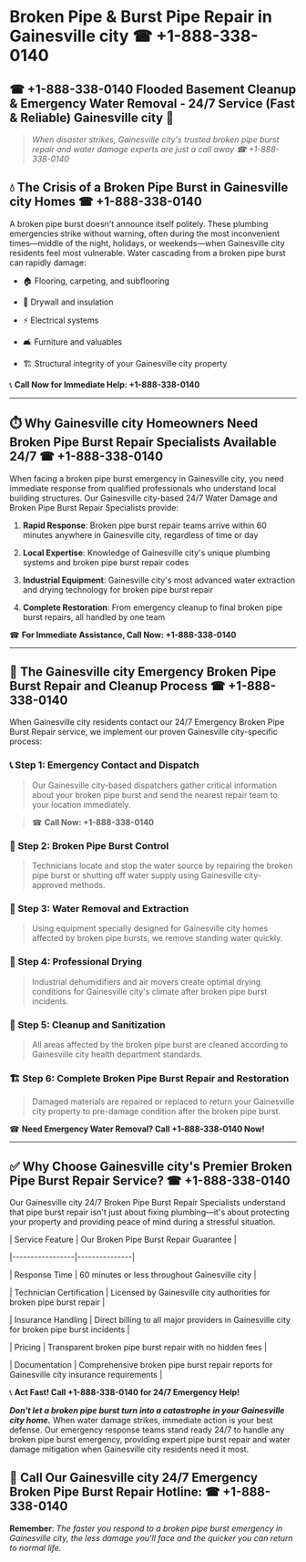 # Broken Pipe & Burst Pipe Repair in Gainesville city ☎ +1-888-338-0140  
## ☎ +1-888-338-0140 Flooded Basement Cleanup & Emergency Water Removal - 24/7 Service (Fast & Reliable) Gainesville city 🚨  

> *When disaster strikes, Gainesville city's trusted broken pipe burst repair and water damage experts are just a call away ☎ +1-888-338-0140*  

## 💧 The Crisis of a Broken Pipe Burst in Gainesville city Homes ☎ +1-888-338-0140  

A broken pipe burst doesn't announce itself politely. These plumbing emergencies strike without warning, often during the most inconvenient times—middle of the night, holidays, or weekends—when Gainesville city residents feel most vulnerable. Water cascading from a broken pipe burst can rapidly damage:  

* 🏠 Flooring, carpeting, and subflooring  
* 🧱 Drywall and insulation  
* ⚡ Electrical systems  
* 🛋️ Furniture and valuables  
* 🏗️ Structural integrity of your Gainesville city property  

📞 **Call Now for Immediate Help: +1-888-338-0140**  

---  

## ⏱️ Why Gainesville city Homeowners Need Broken Pipe Burst Repair Specialists Available 24/7 ☎ +1-888-338-0140  

When facing a broken pipe burst emergency in Gainesville city, you need immediate response from qualified professionals who understand local building structures. Our Gainesville city-based 24/7 Water Damage and Broken Pipe Burst Repair Specialists provide:  

1. **Rapid Response**: Broken pipe burst repair teams arrive within 60 minutes anywhere in Gainesville city, regardless of time or day  
2. **Local Expertise**: Knowledge of Gainesville city's unique plumbing systems and broken pipe burst repair codes  
3. **Industrial Equipment**: Gainesville city's most advanced water extraction and drying technology for broken pipe burst repair  
4. **Complete Restoration**: From emergency cleanup to final broken pipe burst repairs, all handled by one team  

☎ **For Immediate Assistance, Call Now: +1-888-338-0140**  

---  

## 🔧 The Gainesville city Emergency Broken Pipe Burst Repair and Cleanup Process ☎ +1-888-338-0140  

When Gainesville city residents contact our 24/7 Emergency Broken Pipe Burst Repair service, we implement our proven Gainesville city-specific process:  

### 📞 Step 1: Emergency Contact and Dispatch  
> Our Gainesville city-based dispatchers gather critical information about your broken pipe burst and send the nearest repair team to your location immediately.  
> ☎ **Call Now: +1-888-338-0140**  

### 🚿 Step 2: Broken Pipe Burst Control  
> Technicians locate and stop the water source by repairing the broken pipe burst or shutting off water supply using Gainesville city-approved methods.  

### 🌊 Step 3: Water Removal and Extraction  
> Using equipment specially designed for Gainesville city homes affected by broken pipe bursts, we remove standing water quickly.  

### 💨 Step 4: Professional Drying  
> Industrial dehumidifiers and air movers create optimal drying conditions for Gainesville city's climate after broken pipe burst incidents.  

### 🧼 Step 5: Cleanup and Sanitization  
> All areas affected by the broken pipe burst are cleaned according to Gainesville city health department standards.  

### 🏗️ Step 6: Complete Broken Pipe Burst Repair and Restoration  
> Damaged materials are repaired or replaced to return your Gainesville city property to pre-damage condition after the broken pipe burst.  

☎ **Need Emergency Water Removal? Call +1-888-338-0140 Now!**  

---  

## ✅ Why Choose Gainesville city's Premier Broken Pipe Burst Repair Service? ☎ +1-888-338-0140  

Our Gainesville city 24/7 Broken Pipe Burst Repair Specialists understand that pipe burst repair isn't just about fixing plumbing—it's about protecting your property and providing peace of mind during a stressful situation.  

| Service Feature | Our Broken Pipe Burst Repair Guarantee |  
|-----------------|---------------|  
| Response Time | 60 minutes or less throughout Gainesville city |  
| Technician Certification | Licensed by Gainesville city authorities for broken pipe burst repair |  
| Insurance Handling | Direct billing to all major providers in Gainesville city for broken pipe burst incidents |  
| Pricing | Transparent broken pipe burst repair with no hidden fees |  
| Documentation | Comprehensive broken pipe burst repair reports for Gainesville city insurance requirements |  

📞 **Act Fast! Call +1-888-338-0140 for 24/7 Emergency Help!**  

***Don't let a broken pipe burst turn into a catastrophe in your Gainesville city home.*** When water damage strikes, immediate action is your best defense. Our emergency response teams stand ready 24/7 to handle any broken pipe burst emergency, providing expert pipe burst repair and water damage mitigation when Gainesville city residents need it most.  

## 📱 Call Our Gainesville city 24/7 Emergency Broken Pipe Burst Repair Hotline: ☎ +1-888-338-0140  

**Remember**: *The faster you respond to a broken pipe burst emergency in Gainesville city, the less damage you'll face and the quicker you can return to normal life.*